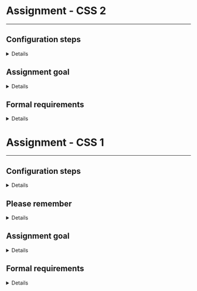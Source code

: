 
# Assignment - CSS 2

***

## Configuration steps

<details>

* Create a new repository based on repository from CSS 1
* Nothing much changes here from

</details>

## Assignment goal

<details>

The goal of this assignment is to make your site more responsive, using media queries and other techniques, as well as to add a few elements to your application.

</details>

## Formal requirements

<details>

Your application should contain the following breakpoints, with adjustments listed below:

***IMPORTANT*** Measurements such as font height or weight, paddings, margins should be adjusted for **each breakpoint**. I leave these adjustments to your liking, as each project differs from others.

Listed below are only ***CHANGES*** - if something is not mentioned for a particular breakpoint, it should remain as-is (excluding properties mentioned by important notice above)

* 320px-768px
  * precisely 1 card per row
    * cards should now be horizontal
      * image should be on the left side
      * content and button remain in vertical orientation, as previously
  * Header navigation link list should be vertical instead of horizontal
  * Footer link lists should now be oriented vertically, one below the other
  * ***OPTIONAL*** Nav menu should become a hamburger menu - you can use some JS for this
  * ***OPTIONAL*** Should contain a floating button in bottom-right corner of the screen that shows the left panel mentioned in further steps, but on the right-hand side instead
* 769px-1200px
  * precisely 3 cards per row
  * Should contain a floating panel on the left-hand side of the screen, containing 4-5 buttons
* \> 1200px
  * precisely 3 cards per row
    * cards should now be horizontal
      * image should be on the right side
      * content and button remain in vertical orientation, as previously
    * cards, along with text, should accommodate very wide screens
  * Should contain a floating panel on the left-hand side of the screen, containing 4-5 buttons
* ***OPTIONAL*** If you feel comfortable with it, refactor your CSS to SASS
* ***OPTIONAL*** Make it so that when user enters print mode for your app, only the card list gets printed

</details>

# Assignment - CSS 1

***


## Configuration steps

<details>

* Fork this repository
* Clone your forked copy
* Run `yarn install` or similar to get this project's packages
* Configure your IDE to run Prettier with settings provided
    * Note: make sure Prettier runs for CSS and HTML, this might be disabled by default in Webstorm

</details>

## Please remember

<details>

* Use consistent commit messages `https://www.conventionalcommits.org/en/v1.0.0/`
* (Probably) the best source for technical information regarding this task: `https://developer.mozilla.org/en-US/`
* If you're hopelessly stuck for more than 20 or so minutes, don't hesitate to contact me
* HTML matters in this assignment, too. Try to use an appropriate tag for its function - f.e. `<header>` for a header and `<ul>` or `<ol>` for lists 
* Use your best stylistic judgment when it comes to creating elements described in formal requirements. Descriptions there are on the vague side on purpose - don't be afraid to make it pretty
* Anywhere in this project where a link is present - it does not have to lead anywhere, just be there for presentational purpose
* For any long-form text elements, use lorem ipsum
* Interactive elements should have hover and other applicable modifiers also styled
* Anywhere an image is mentioned, you can use a solid color or a gradient
* Styles should not be in a `<style>` tag, but in their own file

</details>

## Assignment goal

<details>

The goal of this assignment is to create a simple page using CSS and HTML that contains a header, a footer, and some content, using flexbox and BEM.

</details>

## Formal requirements

<details>

The page should contain the following elements:
* Header
  * Navigation bar
    * Should contain 3-5 links
  * Title image
    * HTML element with text styled to be in the middle of this image - your site name
* Main content
  * ***OPTIONAL TASK: use grid instead of flex for this part***
  * 11 cards, evenly distributed maximum 3 per row. Cards should consist of:
    * Card header image
    * Card title
    * Card content - a paragraph of text
    * "Details" button (should not do anything at this time)
* Footer
  * Two columns, 2-4 links each, oriented vertically

</details>


